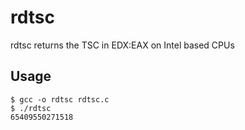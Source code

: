 # rdtsc
rdtsc returns the TSC in EDX:EAX on Intel based CPUs


## Usage
```shell
$ gcc -o rdtsc rdtsc.c
$ ./rdtsc
65409550271518
